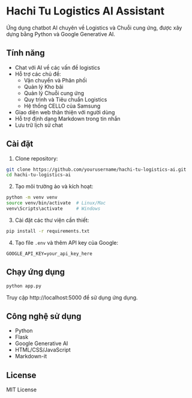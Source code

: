 # Hachi Tu Logistics AI Assistant

Ứng dụng chatbot AI chuyên về Logistics và Chuỗi cung ứng, được xây dựng bằng Python và Google Generative AI.

## Tính năng

- Chat với AI về các vấn đề logistics
- Hỗ trợ các chủ đề:
  - Vận chuyển và Phân phối
  - Quản lý Kho bãi
  - Quản lý Chuỗi cung ứng
  - Quy trình và Tiêu chuẩn Logistics
  - Hệ thống CELLO của Samsung
- Giao diện web thân thiện với người dùng
- Hỗ trợ định dạng Markdown trong tin nhắn
- Lưu trữ lịch sử chat

## Cài đặt

1. Clone repository:
```bash
git clone https://github.com/yourusername/hachi-tu-logistics-ai.git
cd hachi-tu-logistics-ai
```

2. Tạo môi trường ảo và kích hoạt:
```bash
python -m venv venv
source venv/bin/activate  # Linux/Mac
venv\Scripts\activate     # Windows
```

3. Cài đặt các thư viện cần thiết:
```bash
pip install -r requirements.txt
```

4. Tạo file `.env` và thêm API key của Google:
```
GOOGLE_API_KEY=your_api_key_here
```

## Chạy ứng dụng

```bash
python app.py
```

Truy cập http://localhost:5000 để sử dụng ứng dụng.

## Công nghệ sử dụng

- Python
- Flask
- Google Generative AI
- HTML/CSS/JavaScript
- Markdown-it

## License

MIT License 